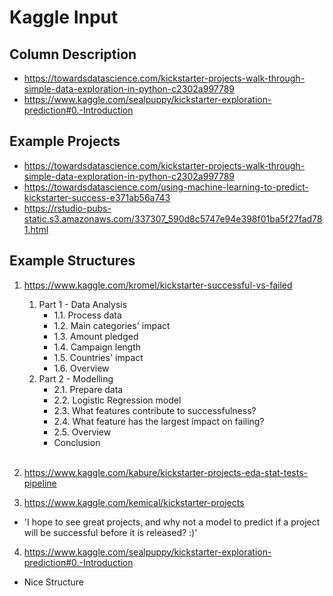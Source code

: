 # Kaggle Input

## Column Description
* https://towardsdatascience.com/kickstarter-projects-walk-through-simple-data-exploration-in-python-c2302a997789 
* https://www.kaggle.com/sealpuppy/kickstarter-exploration-prediction#0.-Introduction 

## Example Projects
* https://towardsdatascience.com/kickstarter-projects-walk-through-simple-data-exploration-in-python-c2302a997789 
* https://towardsdatascience.com/using-machine-learning-to-predict-kickstarter-success-e371ab56a743
* https://rstudio-pubs-static.s3.amazonaws.com/337307_590d8c5747e94e398f01ba5f27fad781.html

## Example Structures

1. https://www.kaggle.com/kromel/kickstarter-successful-vs-failed
    1. Part 1 - Data Analysis
        * 1.1. Process data
        * 1.2. Main categories' impact
        * 1.3. Amount pledged
        * 1.4. Campaign length
        * 1.5. Countries' impact
        * 1.6. Overview
    2. Part 2 - Modelling
        * 2.1. Prepare data
        * 2.2. Logistic Regression model
        * 2.3. What features contribute to successfulness?
        * 2.4. What feature has the largest impact on failing?
        * 2.5. Overview
        * Conclusion
        <br/>
2. https://www.kaggle.com/kabure/kickstarter-projects-eda-stat-tests-pipeline <br/>

3. https://www.kaggle.com/kemical/kickstarter-projects
* 'I hope to see great projects, and why not a model to predict if a project will be successful before it is released? :)' <br/>

4. https://www.kaggle.com/sealpuppy/kickstarter-exploration-prediction#0.-Introduction
* Nice Structure